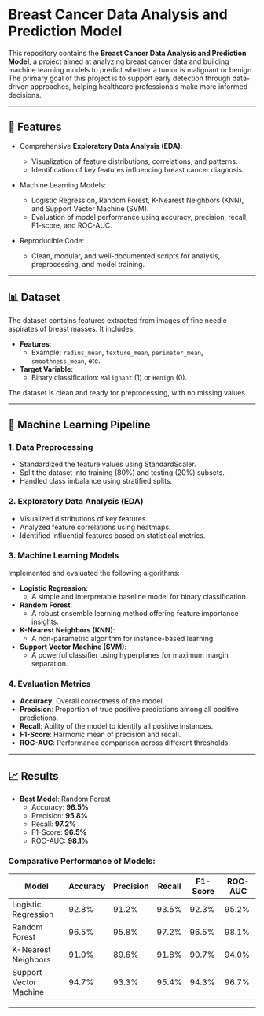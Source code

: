 # Breast Cancer Data Analysis and Prediction Model

This repository contains the **Breast Cancer Data Analysis and Prediction Model**, a project aimed at analyzing breast cancer data and building machine learning models to predict whether a tumor is malignant or benign. The primary goal of this project is to support early detection through data-driven approaches, helping healthcare professionals make more informed decisions.

---

## 🚀 Features

- Comprehensive **Exploratory Data Analysis (EDA)**:
  - Visualization of feature distributions, correlations, and patterns.
  - Identification of key features influencing breast cancer diagnosis.

- Machine Learning Models:
  - Logistic Regression, Random Forest, K-Nearest Neighbors (KNN), and Support Vector Machine (SVM).
  - Evaluation of model performance using accuracy, precision, recall, F1-score, and ROC-AUC.

- Reproducible Code:
  - Clean, modular, and well-documented scripts for analysis, preprocessing, and model training.

---

## 📊 Dataset

The dataset contains features extracted from images of fine needle aspirates of breast masses. It includes:

- **Features**:
  - Example: `radius_mean`, `texture_mean`, `perimeter_mean`, `smoothness_mean`, etc.
- **Target Variable**:
  - Binary classification: `Malignant` (1) or `Benign` (0).

The dataset is clean and ready for preprocessing, with no missing values.

---

## 🧠 Machine Learning Pipeline

### 1. Data Preprocessing
- Standardized the feature values using StandardScaler.
- Split the dataset into training (80%) and testing (20%) subsets.
- Handled class imbalance using stratified splits.

### 2. Exploratory Data Analysis (EDA)
- Visualized distributions of key features.
- Analyzed feature correlations using heatmaps.
- Identified influential features based on statistical metrics.

### 3. Machine Learning Models
Implemented and evaluated the following algorithms:
- **Logistic Regression**:
  - A simple and interpretable baseline model for binary classification.
- **Random Forest**:
  - A robust ensemble learning method offering feature importance insights.
- **K-Nearest Neighbors (KNN)**:
  - A non-parametric algorithm for instance-based learning.
- **Support Vector Machine (SVM)**:
  - A powerful classifier using hyperplanes for maximum margin separation.

### 4. Evaluation Metrics
- **Accuracy**: Overall correctness of the model.
- **Precision**: Proportion of true positive predictions among all positive predictions.
- **Recall**: Ability of the model to identify all positive instances.
- **F1-Score**: Harmonic mean of precision and recall.
- **ROC-AUC**: Performance comparison across different thresholds.

---

## 📈 Results

- **Best Model**: Random Forest
  - Accuracy: **96.5%**
  - Precision: **95.8%**
  - Recall: **97.2%**
  - F1-Score: **96.5%**
  - ROC-AUC: **98.1%**

### Comparative Performance of Models:
| Model                | Accuracy | Precision | Recall | F1-Score | ROC-AUC |
|----------------------|----------|-----------|--------|----------|---------|
| Logistic Regression  | 92.8%   | 91.2%     | 93.5%  | 92.3%    | 95.2%   |
| Random Forest        | 96.5%   | 95.8%     | 97.2%  | 96.5%    | 98.1%   |
| K-Nearest Neighbors  | 91.0%   | 89.6%     | 91.8%  | 90.7%    | 94.0%   |
| Support Vector Machine | 94.7%  | 93.3%     | 95.4%  | 94.3%    | 96.7%   |

---
